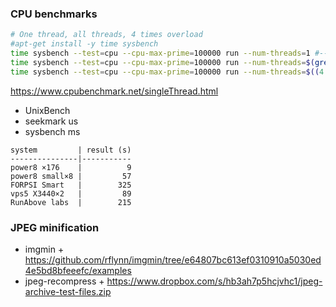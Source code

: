 ### CPU benchmarks

```bash
# One thread, all threads, 4 times overload
#apt-get install -y time sysbench
time sysbench --test=cpu --cpu-max-prime=100000 run --num-threads=1 #--max-requests=1000
time sysbench --test=cpu --cpu-max-prime=100000 run --num-threads=$(grep -c "^processor" /proc/cpuinfo)
time sysbench --test=cpu --cpu-max-prime=100000 run --num-threads=$((4 * $(grep -c "^processor" /proc/cpuinfo)))
```

https://www.cpubenchmark.net/singleThread.html
- UnixBench
- seekmark us
- sysbench ms

```
system         | result (s)
---------------|-----------
power8 ×176    |          9
power8 small×8 |         57
FORPSI Smart   |        325
vps5 X3440×2   |         89
RunAbove labs  |        215
```


### JPEG minification

- imgmin + https://github.com/rflynn/imgmin/tree/e64807bc613ef0310910a5030ed4e5bd8bfeeefc/examples
- jpeg-recompress + https://www.dropbox.com/s/hb3ah7p5hcjvhc1/jpeg-archive-test-files.zip
